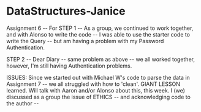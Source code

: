 # DataStructures-Janice

Assignment 6 --
For STEP 1 -- As a group, we continued to work together, and with Alonso to write the code -- I was able to use the starter code to write the Query -- but am having a problem with my Password Authentication.  

STEP 2 -- Dear Diary -- same problem as above -- we all worked together, however, I'm still having Authentication problems.  

ISSUES:  Since we started out with Michael W's code to parse the data in Assignment 7 -- we all struggled with how to 'clean'.  GIANT LESSON learned.  Will talk with Aaron and/or Alonso about this, this week.  I (we) discussed as a group the issue of ETHICS -- and acknowledging code to the author -- 
